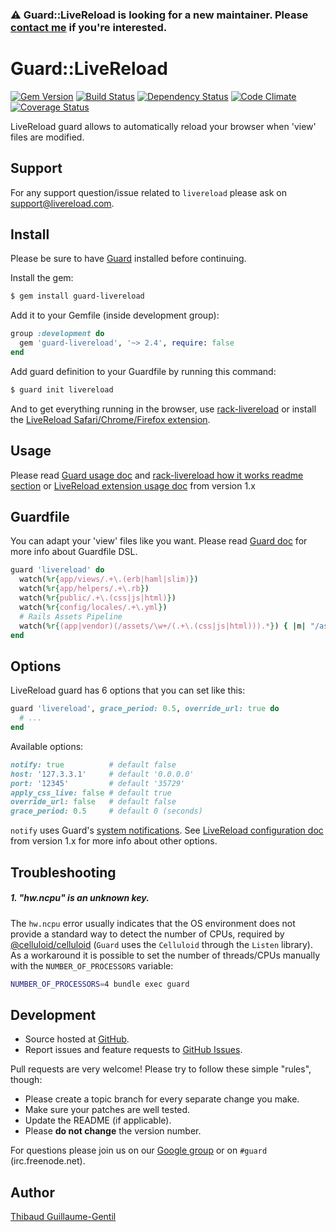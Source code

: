 ### :warning: Guard::LiveReload is looking for a new maintainer. Please [contact me](mailto:thibaud@thibaud.gg) if you're interested.

# Guard::LiveReload

[![Gem Version](https://badge.fury.io/rb/guard-livereload.png)](http://badge.fury.io/rb/guard-livereload) [![Build Status](https://travis-ci.org/guard/guard-livereload.png?branch=master)](http://travis-ci.org/guard/guard-livereload) [![Dependency Status](https://gemnasium.com/guard/guard-livereload.png)](https://gemnasium.com/guard/guard-livereload) [![Code Climate](https://codeclimate.com/github/guard/guard-livereload.png)](https://codeclimate.com/github/guard/guard-livereload) [![Coverage Status](https://coveralls.io/repos/guard/guard-livereload/badge.png?branch=master)](https://coveralls.io/r/guard/guard-livereload)

LiveReload guard allows to automatically reload your browser when 'view' files are modified.

## Support

For any support question/issue related to `livereload` please ask on support@livereload.com.

## Install

Please be sure to have [Guard](https://github.com/guard/guard) installed before continuing.

Install the gem:

``` bash
$ gem install guard-livereload
```

Add it to your Gemfile (inside development group):

``` ruby
group :development do
  gem 'guard-livereload', '~> 2.4', require: false
end
```

Add guard definition to your Guardfile by running this command:

``` bash
$ guard init livereload
```

And to get everything running in the browser, use [rack-livereload](https://github.com/johnbintz/rack-livereload) or install the [LiveReload Safari/Chrome/Firefox extension](http://livereload.com/extensions#installing-sections).

## Usage

Please read [Guard usage doc](https://github.com/guard/guard#readme) and [rack-livereload how it works readme section](https://github.com/johnbintz/rack-livereload#readme) or [LiveReload extension usage doc](https://github.com/mockko/livereload/blob/master/README-old.md) from version 1.x

## Guardfile

You can adapt your 'view' files like you want.
Please read [Guard doc](https://github.com/guard/guard#readme) for more info about Guardfile DSL.

``` ruby
guard 'livereload' do
  watch(%r{app/views/.+\.(erb|haml|slim)})
  watch(%r{app/helpers/.+\.rb})
  watch(%r{public/.+\.(css|js|html)})
  watch(%r{config/locales/.+\.yml})
  # Rails Assets Pipeline
  watch(%r{(app|vendor)(/assets/\w+/(.+\.(css|js|html))).*}) { |m| "/assets/#{m[3]}" }
end
```

## Options

LiveReload guard has 6 options that you can set like this:

``` ruby
guard 'livereload', grace_period: 0.5, override_url: true do
  # ...
end
```

Available options:

``` ruby
notify: true          # default false
host: '127.3.3.1'     # default '0.0.0.0'
port: '12345'         # default '35729'
apply_css_live: false # default true
override_url: false   # default false
grace_period: 0.5     # default 0 (seconds)
```

`notify` uses Guard's [system notifications](https://github.com/guard/guard/wiki/System-notifications).
See [LiveReload configuration doc](https://github.com/mockko/livereload/blob/master/README-old.md) from version 1.x for more info about other options.

## Troubleshooting

##### 1. "hw.ncpu" is an unknown key.

The `hw.ncpu` error usually indicates that the OS environment does not provide a standard way to detect the number of CPUs, required by [@celluloid/celluloid](https://github.com/celluloid/celluloid) (`Guard` uses the `Celluloid` through the `Listen` library). As a workaround it is possible to set the number of threads/CPUs manually with the `NUMBER_OF_PROCESSORS` variable: 

```sh
NUMBER_OF_PROCESSORS=4 bundle exec guard
```

## Development

* Source hosted at [GitHub](https://github.com/guard/guard-livereload).
* Report issues and feature requests to [GitHub Issues](https://github.com/guard/guard-livereload/issues).

Pull requests are very welcome! Please try to follow these simple "rules", though:

* Please create a topic branch for every separate change you make.
* Make sure your patches are well tested.
* Update the README (if applicable).
* Please **do not change** the version number.

For questions please join us on our [Google group](http://groups.google.com/group/guard-dev) or on `#guard` (irc.freenode.net).

## Author

[Thibaud Guillaume-Gentil](https://github.com/thibaudgg)
